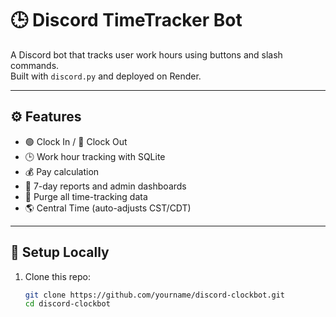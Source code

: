 # 🕒 Discord TimeTracker Bot

A Discord bot that tracks user work hours using buttons and slash commands.  
Built with `discord.py` and deployed on Render.

---

## ⚙️ Features
- 🟢 Clock In / 🔴 Clock Out
- 🕒 Work hour tracking with SQLite
- 💰 Pay calculation
- 🧾 7-day reports and admin dashboards
- 🧹 Purge all time-tracking data
- 🌎 Central Time (auto-adjusts CST/CDT)

---

## 🧩 Setup Locally

1. Clone this repo:
   ```bash
   git clone https://github.com/yourname/discord-clockbot.git
   cd discord-clockbot
